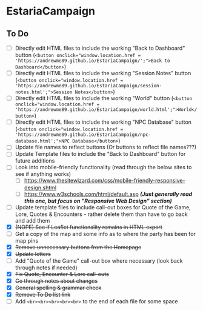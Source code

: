 # EstariaCampaign

## To Do

- [ ] Directly edit HTML files to include the working "Back to Dashboard" button (`<button onclick="window.location.href = 'https://andrewme89.github.io/EstariaCampaign/';">Back to Dashboard</button>`)
- [ ] Directly edit HTML files to include the working "Session Notes" button (`<button onclick="window.location.href = 'https://andrewme89.github.io/EstariaCampaign/session-notes.html';">Session Notes</button>`)
- [ ] Directly edit HTML files to include the working "World" button (`<button onclick="window.location.href = 'https://andrewme89.github.io/EstariaCampaign/world.html';">World</button>`)
- [ ] Directly edit HTML files to include the working "NPC Database" button (`<button onclick="window.location.href = 'https://andrewme89.github.io/EstariaCampaign/npc-database.html';">NPC Database</button>`)
- [ ] Update file names to reflect buttons (Or buttons to reflect file names???)
- [ ] Update Template files to include the "Back to Dashboard" button for future additions
- [ ] Look into mobile-friendly functionality (read through the below sites to see if anything works)
  - [ ] https://www.thesitewizard.com/css/mobile-friendly-responsive-design.shtml
  - [ ] https://www.w3schools.com/html/default.asp _**(Just generally read this one, but focus on "Responsive Web Design" section)**_ 
- [ ] Update template files to include call-out boxes for Quote of the Game, Lore, Quotes & Encounters - rather delete them than have to go back and add them
- [x] ~~(NOPE) See if Leaflet functionality remains in HTML export~~
- [ ] Get a copy of the map and some info as to where the party has been for map pins
- [x] ~~Remove unnecessary buttons from the Homepage~~
- [x] ~~Update letters~~
- [ ] Add "Quote of the Game" call-out box where necessary (look back through notes if needed)
- [x] ~~Fix Quote, Encounter & Lore call-outs~~
- [x] ~~Go through notes about changes~~
- [x] ~~General spelling & grammar check~~
- [x] ~~Remove To Do list link~~
- [ ] Add `<br><br><br><br><br>` to the end of each file for some space
